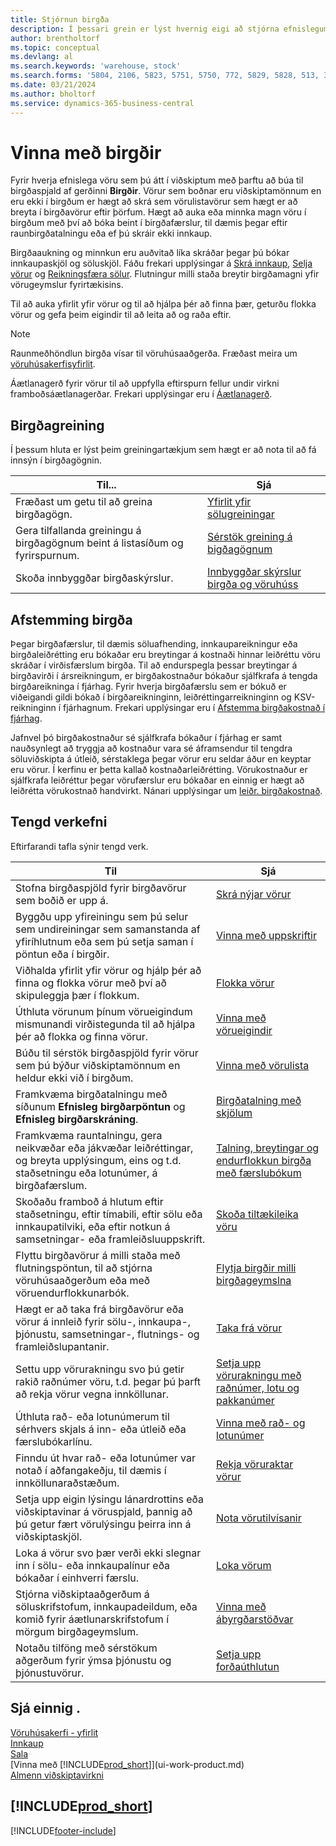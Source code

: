 ```yaml
---
title: Stjórnun birgða
description: Í þessari grein er lýst hvernig eigi að stjórna efnislegum vörum þú verslar með með því að búa til birgðavöruspjald.
author: brentholtorf
ms.topic: conceptual
ms.devlang: al
ms.search.keywords: 'warehouse, stock'
ms.search.forms: '5804, 2106, 5823, 5751, 5750, 772, 5829, 5828, 513, 304, 40, 38, 167, 117, 5827, 9223, 158, 354, 9152, 286, 5754, 5402, 209, 297, 298, 99000782'
ms.date: 03/21/2024
ms.author: bholtorf
ms.service: dynamics-365-business-central
---
```


# <a name="manage-inventory"></a>Vinna með birgðir

Fyrir hverja efnislega vöru sem þú átt í viðskiptum með þarftu að búa til birgðaspjald af gerðinni **Birgðir**. Vörur sem boðnar eru viðskiptamönnum en eru ekki í birgðum er hægt að skrá sem vörulistavörur sem hægt er að breyta í birgðavörur eftir þörfum. Hægt að auka eða minnka magn vöru í birgðum með því að bóka beint í birgðafærslur, til dæmis þegar eftir raunbirgðatalningu eða ef þú skráir ekki innkaup.

Birgðaaukning og minnkun eru auðvitað líka skráðar þegar þú bókar innkaupaskjöl og söluskjöl. Fáðu frekari upplýsingar á [Skrá innkaup](purchasing-how-record-purchases.md), [Selja vörur](sales-how-sell-products.md) og [Reikningsfæra sölur](sales-how-invoice-sales.md). Flutningur milli staða breytir birgðamagni yfir vörugeymslur fyrirtækisins.

Til að auka yfirlit yfir vörur og til að hjálpa þér að finna þær, geturðu flokka vörur og gefa þeim eigindir til að leita að og raða eftir.

> [!NOTE]
> Raunmeðhöndlun birgða vísar til vöruhúsaaðgerða. Fræðast meira um [vöruhúsakerfisyfirlit](design-details-warehouse-management.md).

Áætlanagerð fyrir vörur til að uppfylla eftirspurn fellur undir virkni framboðsáætlanagerðar. Frekari upplýsingar eru í [Áætlanagerð](production-planning.md).  

## <a name="inventory-analytics"></a>Birgðagreining

Í þessum hluta er lýst þeim greiningartækjum sem hægt er að nota til að fá innsýn í birgðagögnin.

| Til... | Sjá |
| --- | --- |
| Fræðast um getu til að greina birgðagögn. | [Yfirlit yfir sölugreiningar](inventory-analytics-overview.md) |
| Gera tilfallanda greiningu á birgðagögnum beint á listasíðum og fyrirspurnum. | [Sérstök greining á bigðagögnum](ad-hoc-analysis-inventory.md) |
| Skoða innbyggðar birgðaskýrslur. | [Innbyggðar skýrslur birgða og vöruhúss](inventory-WMS-reports.md) |

## <a name="inventory-reconciliation"></a>Afstemming birgða

Þegar birgðafærslur, til dæmis söluafhending, innkaupareikningur eða birgðaleiðrétting eru bókaðar eru breytingar á kostnaði hinnar leiðréttu vöru skráðar í virðisfærslum birgða. Til að endurspegla þessar breytingar á birgðavirði í ársreikningum, er birgðakostnaður bókaður sjálfkrafa á tengda birgðareikninga í fjárhag. Fyrir hverja birgðafærslu sem er bókuð er viðeigandi gildi bókað í birgðareikninginn, leiðréttingarreikninginn og KSV-reikninginn í fjárhagnum. Frekari upplýsingar eru í [Afstemma birgðakostnað í fjárhag](finance-how-to-post-inventory-costs-to-the-general-ledger.md).

Jafnvel þó birgðakostnaður sé sjálfkrafa bókaður í fjárhag er samt nauðsynlegt að tryggja að kostnaður vara sé áframsendur til tengdra söluviðskipta á útleið, sérstaklega þegar vörur eru seldar áður en keyptar eru vörur. Í kerfinu er þetta kallað kostnaðarleiðrétting. Vörukostnaður er sjálfkrafa leiðréttur þegar vörufærslur eru bókaðar en einnig er hægt að leiðrétta vörukostnað handvirkt. Nánari upplýsingar um [leiðr. birgðakostnað](inventory-how-adjust-item-costs.md).  

## <a name="related-tasks"></a>Tengd verkefni

Eftirfarandi tafla sýnir tengd verk.

|Til |Sjá |
|---|----|
|Stofna birgðaspjöld fyrir birgðavörur sem boðið er upp á.|[Skrá nýjar vörur](inventory-how-register-new-items.md)|
|Byggðu upp yfireiningu sem þú selur sem undireiningar sem samanstanda af yfiríhlutnum eða sem þú setja saman í pöntun eða í birgðir.|[Vinna með uppskriftir](inventory-how-work-BOMs.md)|
|Viðhalda yfirlit yfir vörur og hjálp þér að finna og flokka vörur með því að skipuleggja þær í flokkum.|[Flokka vörur](inventory-how-categorize-items.md)|
|Úthluta vörunum þínum vörueigindum mismunandi virðistegunda til að hjálpa þér að flokka og finna vörur.|[Vinna með vörueigindir](inventory-how-work-item-attributes.md)|
|Búðu til sérstök birgðaspjöld fyrir vörur sem þú býður viðskiptamönnum en heldur ekki við í birgðum.|[Vinna með vörulista](inventory-how-work-nonstock-items.md)|
|Framkvæma birgðatalningu með síðunum **Efnisleg birgðarpöntun** og **Efnisleg birgðarskráning**.|[Birgðatalning með skjölum](inventory-how-count-inventory-with-documents.md)|
|Framkvæma rauntalningu, gera neikvæðar eða jákvæðar leiðréttingar, og breyta upplýsingum, eins og t.d. staðsetningu eða lotunúmer, á birgðafærslum.|[Talning, breytingar og endurflokkun birgða með færslubókum](inventory-how-count-adjust-reclassify.md)|
|Skoðaðu framboð á hlutum eftir staðsetningu, eftir tímabili, eftir sölu eða innkaupatilviki, eða eftir notkun á samsetningar- eða framleiðsluuppskrift.|[Skoða tiltækileika vöru](inventory-how-availability-overview.md)|
|Flyttu birgðavörur á milli staða með flutningspöntun, til að stjórna vöruhúsaaðgerðum eða með vöruendurflokkunarbók.|[Flytja birgðir milli birgðageymslna](inventory-how-transfer-between-locations.md)|
|Hægt er að taka frá birgðavörur eða vörur á innleið fyrir sölu-, innkaupa-, þjónustu, samsetningar-, flutnings- og framleiðslupantanir.|[Taka frá vörur](inventory-how-to-reserve-items.md)|
|Settu upp vörurakningu svo þú getir rakið raðnúmer vöru, t.d. þegar þú þarft að rekja vörur vegna innköllunar.|[Setja upp vörurakningu með raðnúmer, lotu og pakkanúmer](inventory-how-setup-item-tracking.md)|
|Úthluta rað- eða lotunúmerum til sérhvers skjals á inn- eða útleið eða færslubókarlínu.|[Vinna með rað- og lotunúmer](inventory-how-work-item-tracking.md)|
|Finndu út hvar rað- eða lotunúmer var notað í aðfangakeðju, til dæmis í innköllunaraðstæðum.|[Rekja vöruraktar vörur](inventory-how-to-trace-item-tracked-items.md)|
|Setja upp eigin lýsingu lánardrottins eða viðskiptavinar á vöruspjald, þannig að þú getur fært vörulýsingu þeirra inn á viðskiptaskjöl.|[Nota vörutilvísanir](inventory-how-use-item-cross-refs.md)|
|Loka á vörur svo þær verði ekki slegnar inn í sölu- eða innkaupalínur eða bókaðar í einhverri færslu.|[Loka vörum](inventory-how-block-items.md)|
|Stjórna viðskiptaaðgerðum á söluskrifstofum, innkaupadeildum, eða komið fyrir áætlunarskrifstofum í mörgum birgðageymslum.|[Vinna með ábyrgðarstöðvar](inventory-responsibility-centers.md)|
|Notaðu tilföng með sérstökum aðgerðum fyrir ýmsa þjónustu og þjónustuvörur.|[Setja upp forðaúthlutun](service-how-setup-resource-allocation.md)|

## <a name="see-also"></a>Sjá einnig .

[Vöruhúsakerfi - yfirlit](design-details-warehouse-management.md)    
[Innkaup](purchasing-manage-purchasing.md)    
[Sala](sales-manage-sales.md)    
[Vinna með [!INCLUDE[prod_short](includes/prod_short.md)]](ui-work-product.md)    
[Almenn viðskiptavirkni](ui-across-business-areas.md)    

## [!INCLUDE[prod_short](includes/free_trial_md.md)]  

[!INCLUDE[footer-include](includes/footer-banner.md)]
